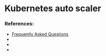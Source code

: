 # Kubernetes auto scaler
### 

### References: 
- [Frequently Asked Questions](https://github.com/kubernetes/autoscaler/blob/master/cluster-autoscaler/FAQ.md#what-is-cluster-autoscaler)
- []()
- []()
- []()
